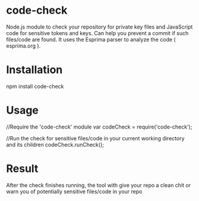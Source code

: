 # code-check
Node.js module to check your repository for private key files and JavaScript code for sensitive tokens and keys. Can help you prevent a commit if such files/code are found. It uses the Esprima parser to analyze the code ( esprima.org ).

# Installation
npm install code-check

# Usage

//Require the 'code-check' module
var codeCheck = require('code-check');

//Run the check for sensitive files/code in your current working directory and its children
codeCheck.runCheck();

# Result
After the check finishes running, the tool with give your repo a clean chit or warn you of potentially sensitive files/code in your repo


